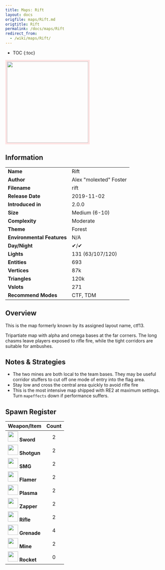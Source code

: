 ```yaml
---
title: Maps: Rift
layout: docs
origfile: maps/Rift.md
origtitle: Rift
permalink: /docs/maps/Rift
redirect_from:
  - /wiki/maps/Rift/
---
```

* TOC
{:toc}
<img style='border:5px solid #ffe0e0e0' src="../images/maps/rift/rift.png" width="256px" />

## Information

|                            |                                      |
|----------------------------|--------------------------------------|
| **Name**                   | Rift                                 |
| **Author**                 | Alex "molexted" Foster               |
| **Filename**               | rift                                 |
| **Release Date**           | 2019-11-02                           |
| **Introduced in**          | 2.0.0                                |
| **Size**                   | Medium (6-10)                        |
| **Complexity**             | Moderate                             |
| **Theme**                  | Forest                               |
| **Environmental Features** | N/A                                  |
| **Day/Night**              | ✔/✔                                  |
| **Lights**                 | 131 (63/107/120)                     |
| **Entities**               | 693                                  |
| **Vertices**               | 87k                                  |
| **Triangles**              | 120k                                 |
| **Vslots**                 | 271                                  |
| **Recommend Modes**        | CTF, TDM                             |

## Overview
This is the map formerly known by its assigned layout name, ctf13.

Tripartiate map with alpha and omega bases at the far corners. The long chasms leave players exposed to rifle fire, while the tight corridors are suitable for ambushes.

## Notes & Strategies

- The two mines are both local to the team bases. They may be useful corridor stuffers to cut off one mode of entry into the flag area.
- Stay low and cross the central area quickly to avoid rifle fire
- This is the most intensive map shipped with RE2 at maximum settings. Turn `mapeffects` down if performance suffers.

## Spawn Register

| Weapon/Item                                                         | Count |
|---------------------------------------------------------------------|:-----:|
| <img src="../images/weapons/sword.png" width="32px"/> **Sword**     |   2   |
| <img src="../images/weapons/shotgun.png" width="32px"/> **Shotgun** |   2   |
| <img src="../images/weapons/smg.png" width="32px"/> **SMG**         |   2   |
| <img src="../images/weapons/flamer.png" width="32px"/> **Flamer**   |   2   |
| <img src="../images/weapons/plasma.png" width="32px"/> **Plasma**   |   2   |
| <img src="../images/weapons/zapper.png" width="32px"/> **Zapper**   |   2   |
| <img src="../images/weapons/rifle.png" width="32px"/> **Rifle**     |   2   |
| <img src="../images/weapons/grenade.png" width="32px"/> **Grenade** |   4   |
| <img src="../images/weapons/mine.png" width="32px"/> **Mine**       |   2   |
| <img src="../images/weapons/rocket.png" width="32px"/> **Rocket**   |   0   |

